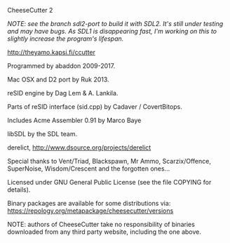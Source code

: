 CheeseCutter 2

*NOTE: see the branch sdl2-port to build it with SDL2. It's still under testing and may have bugs. As SDL1 is disappearing fast, I'm working on this to slightly increase the program's lifespan.*

http://theyamo.kapsi.fi/ccutter

Programmed by abaddon 2009-2017.

Mac OSX and D2 port by Ruk 2013.

reSID engine by Dag Lem & A. Lankila.

Parts of reSID interface (sid.cpp) by Cadaver / CovertBitops.

Includes Acme Assembler 0.91 by Marco Baye

libSDL by the SDL team.

derelict, http://www.dsource.org/projects/derelict

Special thanks to Vent/Triad, Blackspawn, Mr Ammo, Scarzix/Offence, 
SuperNoise, Wisdom/Crescent and the forgotten ones...

Licensed under GNU General Public License (see the file COPYING for details).

Binary packages are available for some distributions via:
https://repology.org/metapackage/cheesecutter/versions

NOTE: authors of CheeseCutter take no responsibility of binaries downloaded
from any third party website, including the one above.
